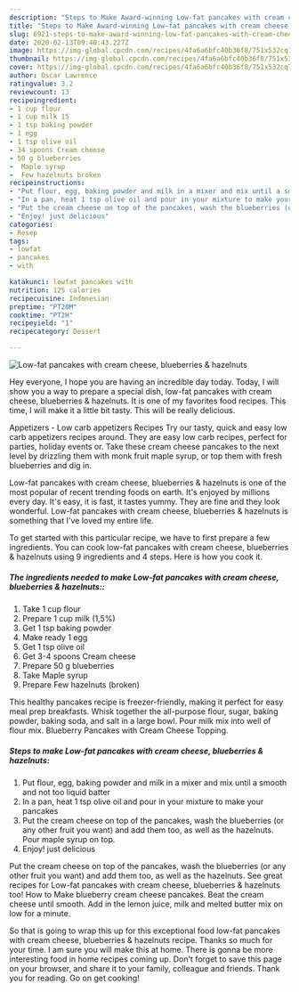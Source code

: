 ```yaml
---
description: "Steps to Make Award-winning Low-fat pancakes with cream cheese, blueberries &amp;amp; hazelnuts"
title: "Steps to Make Award-winning Low-fat pancakes with cream cheese, blueberries &amp;amp; hazelnuts"
slug: 6921-steps-to-make-award-winning-low-fat-pancakes-with-cream-cheese-blueberries-and-amp-hazelnuts
date: 2020-02-13T09:40:43.227Z
image: https://img-global.cpcdn.com/recipes/4fa6a6bfc40b36f8/751x532cq70/low-fat-pancakes-with-cream-cheese-blueberries-hazelnuts-recipe-main-photo.jpg
thumbnail: https://img-global.cpcdn.com/recipes/4fa6a6bfc40b36f8/751x532cq70/low-fat-pancakes-with-cream-cheese-blueberries-hazelnuts-recipe-main-photo.jpg
cover: https://img-global.cpcdn.com/recipes/4fa6a6bfc40b36f8/751x532cq70/low-fat-pancakes-with-cream-cheese-blueberries-hazelnuts-recipe-main-photo.jpg
author: Oscar Lawrence
ratingvalue: 3.2
reviewcount: 13
recipeingredient:
- 1 cup flour
- 1 cup milk 15
- 1 tsp baking powder
- 1 egg
- 1 tsp olive oil
- 34 spoons Cream cheese
- 50 g blueberries
-  Maple syrup
-  Few hazelnuts broken
recipeinstructions:
- "Put flour, egg, baking powder and milk in a mixer and mix until a smooth and not too liquid batter"
- "In a pan, heat 1 tsp olive oil and pour in your mixture to make your pancakes"
- "Put the cream cheese on top of the pancakes, wash the blueberries (or any other fruit you want) and add them too, as well as the hazelnuts. Pour maple syrup on top."
- "Enjoy! just delicious"
categories:
- Resep
tags:
- lowfat
- pancakes
- with

katakunci: lowfat pancakes with
nutrition: 125 calories
recipecuisine: Indonesian
preptime: "PT20M"
cooktime: "PT2H"
recipeyield: "1"
recipecategory: Dessert

---
```



![Low-fat pancakes with cream cheese, blueberries &amp; hazelnuts](https://img-global.cpcdn.com/recipes/4fa6a6bfc40b36f8/751x532cq70/low-fat-pancakes-with-cream-cheese-blueberries-hazelnuts-recipe-main-photo.jpg)

Hey everyone, I hope you are having an incredible day today. Today, I will show you a way to prepare a special dish, low-fat pancakes with cream cheese, blueberries &amp; hazelnuts. It is one of my favorites food recipes. This time, I will make it a little bit tasty. This will be really delicious.

Appetizers - Low carb appetizers Recipes Try our tasty, quick and easy low carb appetizers recipes around. They are easy low carb recipes, perfect for parties, holiday events or. Take these cream cheese pancakes to the next level by drizzling them with monk fruit maple syrup, or top them with fresh blueberries and dig in.

Low-fat pancakes with cream cheese, blueberries &amp; hazelnuts is one of the most popular of recent trending foods on earth. It's enjoyed by millions every day. It's easy, it is fast, it tastes yummy. They are fine and they look wonderful. Low-fat pancakes with cream cheese, blueberries &amp; hazelnuts is something that I've loved my entire life.


To get started with this particular recipe, we have to first prepare a few ingredients. You can cook low-fat pancakes with cream cheese, blueberries &amp; hazelnuts using 9 ingredients and 4 steps. Here is how you cook it.

##### The ingredients needed to make Low-fat pancakes with cream cheese, blueberries &amp; hazelnuts::

1. Take 1 cup flour
1. Prepare 1 cup milk (1,5%)
1. Get 1 tsp baking powder
1. Make ready 1 egg
1. Get 1 tsp olive oil
1. Get 3-4 spoons Cream cheese
1. Prepare 50 g blueberries
1. Take  Maple syrup
1. Prepare  Few hazelnuts (broken)


This healthy pancakes recipe is freezer-friendly, making it perfect for easy meal prep breakfasts. Whisk together the all-purpose flour, sugar, baking powder, baking soda, and salt in a large bowl. Pour milk mix into well of flour mix. Blueberry Pancakes with Cream Cheese Topping. 

##### Steps to make Low-fat pancakes with cream cheese, blueberries &amp; hazelnuts:

1. Put flour, egg, baking powder and milk in a mixer and mix until a smooth and not too liquid batter
1. In a pan, heat 1 tsp olive oil and pour in your mixture to make your pancakes
1. Put the cream cheese on top of the pancakes, wash the blueberries (or any other fruit you want) and add them too, as well as the hazelnuts. Pour maple syrup on top.
1. Enjoy! just delicious


Put the cream cheese on top of the pancakes, wash the blueberries (or any other fruit you want) and add them too, as well as the hazelnuts. See great recipes for Low-fat pancakes with cream cheese, blueberries &amp; hazelnuts too! How to Make blueberry cream cheese pancakes. Beat the cream cheese until smooth. Add in the lemon juice, milk and melted butter mix on low for a minute. 

So that is going to wrap this up for this exceptional food low-fat pancakes with cream cheese, blueberries &amp; hazelnuts recipe. Thanks so much for your time. I am sure you will make this at home. There is gonna be more interesting food in home recipes coming up. Don't forget to save this page on your browser, and share it to your family, colleague and friends. Thank you for reading. Go on get cooking!

